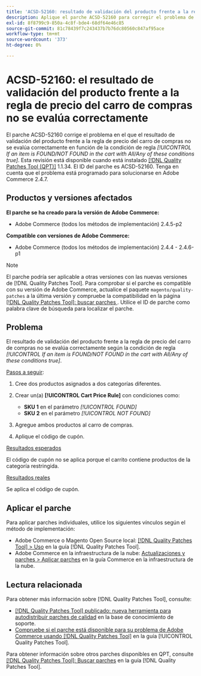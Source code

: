 ```yaml
---
title: 'ACSD-52160: resultado de validación del producto frente a la regla de precio del carro de compras'
description: Aplique el parche ACSD-52160 para corregir el problema de Adobe Commerce en el que el resultado de validación del producto con la regla de precio del carro de compras no se evalúa correctamente en función de la condición de regla *[!UICONTROL If an item is FOUND/NOT FOUND in the cart with All/Any of these conditions true]*.
exl-id: 8f8799c9-850a-4c8f-bde4-68df64e46c85
source-git-commit: 81c78439f7c243437b7b76dc80560c847af95ace
workflow-type: tm+mt
source-wordcount: '373'
ht-degree: 0%

---
```


# ACSD-52160: el resultado de validación del producto frente a la regla de precio del carro de compras no se evalúa correctamente

El parche ACSD-52160 corrige el problema en el que el resultado de validación del producto frente a la regla de precio del carro de compras no se evalúa correctamente en función de la condición de regla *[!UICONTROL If an item is FOUND/NOT FOUND in the cart with All/Any of these conditions true]*. Esta revisión está disponible cuando está instalado [[!DNL Quality Patches Tool (QPT)]](https://experienceleague.adobe.com/en/docs/commerce-knowledge-base/kb/announcements/commerce-announcements/magento-quality-patches-released-new-tool-to-self-serve-quality-patches) 1.1.34. El ID del parche es ACSD-52160. Tenga en cuenta que el problema está programado para solucionarse en Adobe Commerce 2.4.7.

## Productos y versiones afectados

**El parche se ha creado para la versión de Adobe Commerce:**

* Adobe Commerce (todos los métodos de implementación) 2.4.5-p2

**Compatible con versiones de Adobe Commerce:**

* Adobe Commerce (todos los métodos de implementación) 2.4.4 - 2.4.6-p1

>[!NOTE]
>
>El parche podría ser aplicable a otras versiones con las nuevas versiones de [!DNL Quality Patches Tool]. Para comprobar si el parche es compatible con su versión de Adobe Commerce, actualice el paquete `magento/quality-patches` a la última versión y compruebe la compatibilidad en la página [[!DNL Quality Patches Tool]: buscar parches ](https://experienceleague.adobe.com/tools/commerce-quality-patches/index.html). Utilice el ID de parche como palabra clave de búsqueda para localizar el parche.

## Problema

El resultado de validación del producto frente a la regla de precio del carro de compras no se evalúa correctamente según la condición de regla *[!UICONTROL If an item is FOUND/NOT FOUND in the cart with All/Any of these conditions true]*.

<u>Pasos a seguir</u>:

1. Cree dos productos asignados a dos categorías diferentes.
1. Crear un(a) **[!UICONTROL Cart Price Rule]** con condiciones como:

   * **SKU 1** en el parámetro *[!UICONTROL FOUND]*
   * **SKU 2** en el parámetro *[!UICONTROL NOT FOUND]*

1. Agregue ambos productos al carro de compras.
1. Aplique el código de cupón.

<u>Resultados esperados</u>

El código de cupón no se aplica porque el carrito contiene productos de la categoría restringida.

<u>Resultados reales</u>

Se aplica el código de cupón.

## Aplicar el parche

Para aplicar parches individuales, utilice los siguientes vínculos según el método de implementación:

* Adobe Commerce o Magento Open Source local: [[!DNL Quality Patches Tool] > Uso](</help/tools/quality-patches-tool/usage.md>) en la guía [!DNL Quality Patches Tool].
* Adobe Commerce en la infraestructura de la nube: [Actualizaciones y parches > Aplicar parches](https://experienceleague.adobe.com/docs/commerce-cloud-service/user-guide/develop/upgrade/apply-patches.html) en la guía Commerce en la infraestructura de la nube.

## Lectura relacionada

Para obtener más información sobre [!DNL Quality Patches Tool], consulte:

* [[!DNL Quality Patches Tool] publicado: nueva herramienta para autodistribuir parches de calidad](https://experienceleague.adobe.com/en/docs/commerce-knowledge-base/kb/announcements/commerce-announcements/magento-quality-patches-released-new-tool-to-self-serve-quality-patches) en la base de conocimiento de soporte.
* [Compruebe si el parche está disponible para su problema de Adobe Commerce usando [!DNL Quality Patches Tool]](/help/tools/quality-patches-tool/patches-available-in-qpt/check-patch-for-magento-issue-with-magento-quality-patches.md) en la guía [!UICONTROL Quality Patches Tool].


Para obtener información sobre otros parches disponibles en QPT, consulte [[!DNL Quality Patches Tool]: Buscar parches](<https://experienceleague.adobe.com/tools/commerce-quality-patches/index.html>) en la guía [!DNL Quality Patches Tool].
